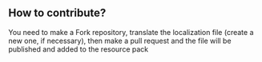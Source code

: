 ## How to contribute?

You need to make a Fork repository, translate the localization file (create a new one, if necessary), then make a pull request and the file will be published and added to the resource pack

